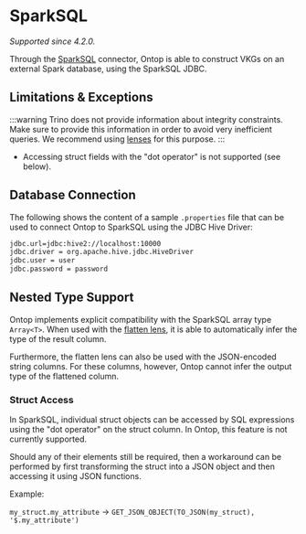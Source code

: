 # SparkSQL
*Supported since 4.2.0.*

Through the [SparkSQL](https://spark.apache.org/) connector, Ontop is able to construct VKGs on an external Spark database, using the SparkSQL JDBC.

## Limitations & Exceptions

:::warning
Trino does not provide information about integrity constraints. Make sure to provide this information in order to avoid very inefficient queries. 
We recommend using [lenses](/guide/advanced/lenses) for this purpose.
:::

- Accessing struct fields with the "dot operator" is not supported (see below).

## Database Connection

The following shows the content of a sample `.properties` file that can be used to connect Ontop to SparkSQL using the JDBC Hive Driver:

```bash
jdbc.url=jdbc:hive2://localhost:10000
jdbc.driver = org.apache.hive.jdbc.HiveDriver
jdbc.user = user
jdbc.password = password
```

## Nested Type Support

Ontop implements explicit compatibility with the SparkSQL array type `Array<T>`. When used with the [flatten lens](/guide/advanced/lenses#flattenlens), it is able to automatically infer the type of the result column.

Furthermore, the flatten lens can also be used with the JSON-encoded string columns. For these columns, however, Ontop cannot infer the output type of the flattened column.

### Struct Access
 In SparkSQL, individual struct objects can be accessed by SQL expressions using the "dot operator" on the struct column. In Ontop, this feature is not currently supported. 

Should any of their elements still be required, then a workaround can be performed by first transforming the struct into a JSON object and then accessing it using JSON functions. 

Example:

 `my_struct.my_attribute` $\rightarrow$ `GET_JSON_OBJECT(TO_JSON(my_struct), '$.my_attribute')`